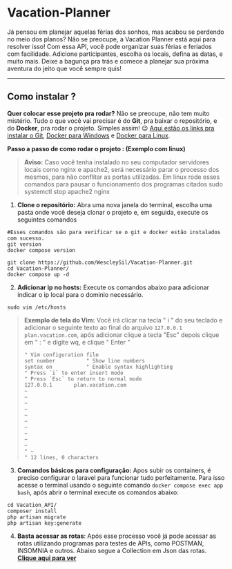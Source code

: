 # Vacation-Planner

Já pensou em planejar aquelas férias dos sonhos, mas acabou se perdendo no meio dos planos? Não se preocupe, a Vacation Planner está aqui para resolver isso! Com essa API, você pode organizar suas férias e feriados com facilidade. Adicione participantes, escolha os locais, defina as datas, e muito mais. Deixe a bagunça pra trás e comece a planejar sua próxima aventura do jeito que você sempre quis!

___

## Como instalar ? 

**Quer colocar esse projeto pra rodar?** Não se preocupe, não tem muito mistério. Tudo o que você vai precisar é do **Git**, pra baixar o repositório, e do **Docker**, pra rodar o projeto. Simples assim! 😉 [Aqui estão os links pra instalar o Git](https://git-scm.com/downloads), [Docker para Windows](https://docs.docker.com/desktop/install/windows-install/) e [Docker para Linux](https://docs.docker.com/engine/install/ubuntu/).

**Passo a passo de como rodar o projeto : (Exemplo com linux)**

> **Aviso:** Caso você tenha instalado no seu computador servidores locais como nginx e apache2, será necessário parar o processo dos mesmos, para não conflitar as portas utilizadas. Em linux rode esses comandos para pausar o funcionamento dos programas citados sudo systemctl stop apache2 nginx

1. **Clone o repositório:** Abra uma nova janela do terminal, escolha uma pasta onde você deseja clonar o projeto e, em seguida, execute os seguintes comandos
```shell 
#Esses comandos são para verificar se o git e docker estão instalados com sucesso.
git version
docker compose version
```
```shell
git clone https://github.com/WescleySil/Vacation-Planner.git
cd Vacation-Planner/
docker compose up -d
```

2. **Adicionar ip no hosts:** Execute os comandos abaixo para adicionar indicar o ip local para o dominio necessário.
```shell
sudo vim /etc/hosts
```
>**Exemplo de tela do Vim:** Você irá clicar na tecla " i " do seu teclado e adicionar o seguinte texto ao final do arquivo `127.0.0.1  plan.vacation.com`, após adicionar clique a tecla "Esc" depois clique em  " : " e digite wq, e clique " Enter "
>
>```vim
>" Vim configuration file
>set number          " Show line numbers
>syntax on           " Enable syntax highlighting
>" Press `i` to enter insert mode
>" Press `Esc` to return to normal mode
>127.0.0.1       plan.vacation.com
>~                                  
>~                                  
>~                                  
>~                                  
>~                                  
>~                                  
>~                                  
>~                                  
>~                                  
>~                                  
>" ~                                 
>" 12 lines, 0 characters

3. **Comandos básicos para configuração:** Apos subir os containers, é preciso configurar o laravel para funcionar tudo perfeitamente. Para isso acesse o terminal usando o seguinte comando `docker compose exec app bash`, após abrir o terminal execute os comandos abaixo:
```shell
cd Vacation_API/
composer install
php artisan migrate
php artisan key:generate
```

4. **Basta acessar as rotas**: Após esse processo você já pode acessar as rotas utilizando programas para testes de APIs, como POSTMAN, INSOMNIA e outros. Abaixo segue a Collection em Json das rotas.
   [**Clique aqui para ver**](./collection.json)
